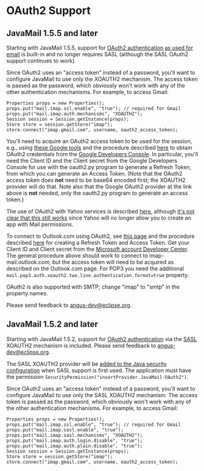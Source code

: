 OAuth2 Support
==============

JavaMail 1.5.5 and later
------------------------

Starting with JavaMail 1.5.5, support for
[OAuth2 authentication](https://tools.ietf.org/html/rfc6749)
[as used for email](https://developers.google.com/gmail/xoauth2_protocol)
is built-in and no longer requires SASL (although the SASL OAuth2
support continues to work).

Since OAuth2 uses an "access token" instead of a password, you'll want
to configure JavaMail to use only the XOAUTH2 mechanism. The access
token is passed as the password, which obviously won't work with any of
the other authentication mechanisms. For example, to access Gmail:

    Properties props = new Properties();
    props.put("mail.imap.ssl.enable", "true"); // required for Gmail
    props.put("mail.imap.auth.mechanisms", "XOAUTH2");
    Session session = Session.getInstance(props);
    Store store = session.getStore("imap");
    store.connect("imap.gmail.com", username, oauth2_access_token);

You'll need to acquire an OAuth2 access token to be used for the
session, e.g., using
[these Google tools](http://code.google.com/p/google-mail-oauth2-tools/wiki/JavaSampleCode)
and the procedure described
[here](http://code.google.com/apis/accounts/docs/OAuth2.html)
to obtain OAuth2 credentials from the
[Google Developers Console](https://console.developers.google.com/).
In particular, you'll need the Client ID and the Client secret from the
Google Developers Console for use with the oauth2.py program to
generate a Refresh Token, from which you can generate an Access Token.
(Note that the OAuth2 access token does **not** need to be base64
encoded first; the XOAUTH2 provider will do that. Note also that the
Google OAuth2 provider at the link above is **not** needed, only the
oauth2.py program to generate an access token.)

The use of OAuth2 with Yahoo services is described
[here](https://developer.yahoo.com/oauth2/guide/openid_connect/getting_started.html),
although
[it's not clear that this still works](http://stackoverflow.com/questions/36058534/how-can-yahoo-mail-be-accessed-by-imap-using-oauth-or-oauth2-authentication)
since Yahoo will no longer allow you to create an app with Mail permissions.

To connect to Outlook.com using OAuth2, see
[this page](http://technet.microsoft.com/en-ca/dn440163)
and the procedure described
[here](http://technet.microsoft.com/en-ca/hh243647)
for creating a Refresh Token and Access Token.
Get your Client ID and Client secret from the
[Microsoft account Developer Center](https://account.live.com/developers/applications).
The general procedure above should work to connect to
imap-mail.outlook.com, but the access token will need to be acquired as
described on the Outlook.com page.
For POP3 you need the additional `mail.pop3.auth.xoauth2.two.line.authentication.format=true` property.

OAuth2 is also supported with SMTP; change "imap" to "smtp" in the
property names.

Please send feedback to [angus-dev@eclipse.org](https://accounts.eclipse.org/mailing-list/angus-dev).


JavaMail 1.5.2 and later
------------------------

Starting with JavaMail 1.5.2, support for
[OAuth2 authentication](https://developers.google.com/gmail/xoauth2_protocol)
via the [SASL](http://www.ietf.org/rfc/rfc4422.txt) XOAUTH2 mechanism
is included. Please send feedback to [angus-dev@eclipse.org](https://accounts.eclipse.org/mailing-list/angus-dev).

The SASL XOAUTH2 provider will be
[added to the Java security configuration](http://docs.oracle.com/javase/7/docs/api/java/security/Security.html#addProvider(java.security.Provider))
when SASL support is first used. The application must have the
permission `SecurityPermission("insertProvider.JavaMail-OAuth2")`.

Since OAuth2 uses an "access token" instead of a password, you'll want
to configure JavaMail to use only the SASL XOAUTH2 mechanism. The
access token is passed as the password, which obviously won't work with
any of the other authentication mechanisms. For example, to access
Gmail:

    Properties props = new Properties();
    props.put("mail.imap.ssl.enable", "true"); // required for Gmail
    props.put("mail.imap.sasl.enable", "true");
    props.put("mail.imap.sasl.mechanisms", "XOAUTH2");
    props.put("mail.imap.auth.login.disable", "true");
    props.put("mail.imap.auth.plain.disable", "true");
    Session session = Session.getInstance(props);
    Store store = session.getStore("imap");
    store.connect("imap.gmail.com", username, oauth2_access_token);

